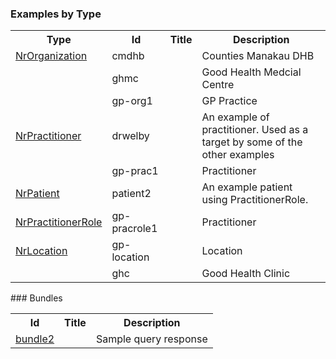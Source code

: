 ### Examples by Type

<table>
<tr><th> Type </th><th> Id </th><th> Title </th><th> Description </th></tr>
<tr><td><a href='StructureDefinition-NrOrganization.html'>NrOrganization</a></td><td>cmdhb</td><td></td><td>Counties Manakau DHB</td></tr>
<tr><td></td><td>ghmc</td><td></td><td>Good Health Medcial Centre</td></tr>
<tr><td></td><td>gp-org1</td><td></td><td>GP Practice</td></tr>
<tr><td><a href='StructureDefinition-NrPractitioner.html'>NrPractitioner</a></td><td>drwelby</td><td></td><td>An example of practitioner. Used as a target by some of the other examples</td></tr>
<tr><td></td><td>gp-prac1</td><td></td><td>Practitioner</td></tr>
<tr><td><a href='StructureDefinition-NrPatient.html'>NrPatient</a></td><td>patient2</td><td></td><td>An example patient using PractitionerRole.</td></tr>
<tr><td><a href='StructureDefinition-NrPractitionerRole.html'>NrPractitionerRole</a></td><td>gp-pracrole1</td><td></td><td>Practitioner</td></tr>
<tr><td><a href='StructureDefinition-NrLocation.html'>NrLocation</a></td><td>gp-location</td><td></td><td>Location</td></tr>
<tr><td></td><td>ghc</td><td></td><td>Good Health Clinic</td></tr>
</table>
### Bundles

<table>
<tr><th> Id </th><th> Title </th><th> Description </th></tr>
<tr><td><a href='http://clinfhir.com/bundleVisualizer.html?id=bundle2&server=http://home.clinfhir.com:8054/baseR4/' target='_blank'>bundle2</a></td><td></td><td>Sample query response</td></tr>
</table>